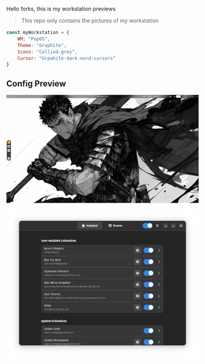 
Hello forks, this is my workstation previews 
> This repo only contains the pictures of my workstation  

```javascript
const myWorkstation = {
    WM: "PopOS",
    Theme: "Graphite",
    Icons: "Colliod-grey",
    Cursor: "Grpahite-dark-nord-cursors"
}
```

## Config Preview
![home](./pics/home.png)

![Extension](./pics/extension.png)

